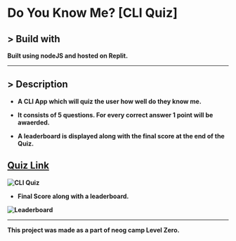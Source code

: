 # <strong>Do You Know Me? [CLI Quiz]<strong>

## <strong>> Build with
Built using nodeJS and hosted on Replit.

---

## <strong>> Description

* A CLI App which will quiz the user how well do they know me.

* It consists of 5 questions. For every correct answer 1 point will be awaerded.

* A leaderboard is displayed along with the final score at the end of the Quiz.

## [Quiz Link](https://replit.com/@SarveshShirude/markOne-levelZero?embed=1&output=1)


![CLI Quiz](https://user-images.githubusercontent.com/102407237/212708793-e0a54123-1d7d-4953-8f15-4e2f9d54f8c7.png)

* Final Score along with a leaderboard.

![Leaderboard](https://user-images.githubusercontent.com/102407237/212709783-2301bcdc-2b1a-4920-b9b4-ad6c27906ca2.png)

---

**This project was made as a part of neog camp Level Zero.**










